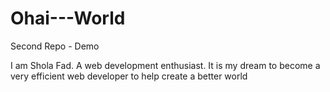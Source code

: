 # Ohai---World
Second Repo - Demo

I am Shola Fad. A web development enthusiast. It is my dream to become a very efficient web developer to help create a better world
